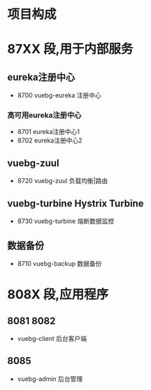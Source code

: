 # 项目构成

# 87XX 段,用于内部服务

## eureka注册中心

- 8700 vuebg-eureka 注册中心

### 高可用eureka注册中心
- 8701 eureka注册中心1
- 8702 eureka注册中心2

## vuebg-zuul
- 8720 vuebg-zuul 负载均衡|路由

## vuebg-turbine Hystrix Turbine
- 8730 vuebg-turbine 熔断数据监控

## 数据备份

- 8710 vuebg-backup 数据备份

# 808X 段,应用程序

## 8081 8082
- vuebg-client 后台客户端

## 8085
- vuebg-admin 后台管理